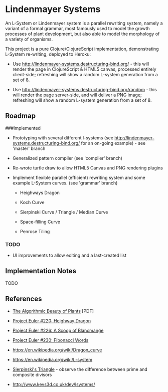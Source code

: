 Lindenmayer Systems
===================

An L-System or Lindenmayer system is a parallel rewriting system, namely a
variant of a formal grammar, most famously used to model the growth 
processes of plant development, but also able to model the morphology of
a variety of organisms.

This project is a pure Clojure/ClojureScript implementation, demonstrating L-System 
re-writing, deployed to Heroku: 

* Use http://lindenmayer-systems.destructuring-bind.org/ - 
  this will render the page in ClojureScript & HTML5 canvas, processed entirely 
  client-side; refreshing will show a random L-system generation from a set of 8.

* Use http://lindenmayer-systems.destructuring-bind.org/random - 
  this will render the page server-side, and will deliver a PNG image; 
  refreshing will show a random L-system generation from a set of 8.

Roadmap
-------

###Implemented

* Prototyping with several different l-systems (see 
  http://lindenmayer-systems.destructuring-bind.org/ for an 
  on-going example) - see 'master' branch

* Generalized pattern compiler (see 'compiler' branch)

* Re-wrote turtle draw to allow HTML5 Canvas and PNG rendering plugins

* Implement flexible parallel (efficient) rewriting system and some example
  L-System curves. (see 'grammar' branch)

    - Heighways Dragon

    - Koch Curve

    - Sierpinski Curve / Triangle / Median Curve

    - Space-filling Curve

    - Penrose Tiling

### TODO

* UI improvements to allow editing and a last-created list


Implementation Notes
--------------------
TODO

References
----------
* [The Algorithmic Beauty of Plants](http://algorithmicbotany.org/papers/abop/abop.pdf) [PDF]

* [Project Euler #220: Heighway Dragon](http://projecteuler.net/problem=220)

* [Project Euler #226: A Scoop of Blancmange](http://projecteuler.net/problem=226)

* [Project Euler #230: Fibonacci Words](http://projecteuler.net/problem=230)

* https://en.wikipedia.org/wiki/Dragon_curve

* https://en.wikipedia.org/wiki/L-system

* [Sierpinski's Triangle](http://webrot.destructuring-bind.org/sierpinski?divisor=2) - observe the difference between prime and composite divisors

* http://www.kevs3d.co.uk/dev/lsystems/
